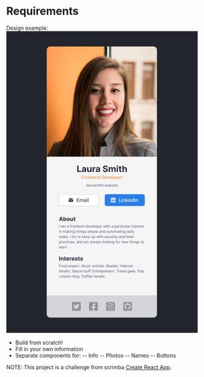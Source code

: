 # Requirements

Design example: ![N|Example](https://raw.githubusercontent.com/nescalan/digital-business-card/main/src/assets/card-example.png)

- Build from scratch!
- Fill in your own information
- Separate components for:
  -- Info
  -- Photos
  -- Names
  -- Buttons

NOTE: This project is a challenge from scrimba [Create React App](https://scrimba.com).
